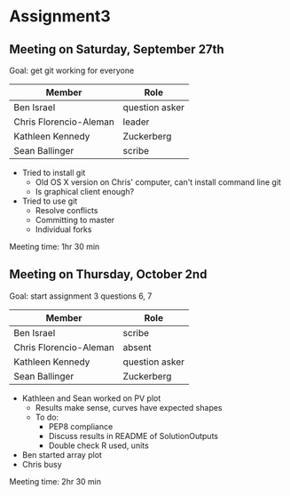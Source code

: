 Assignment3
===========

Meeting on Saturday, September 27th
-----------------------------------

Goal: get git working for everyone

  Member      |     Role
------------- | -------------
Ben Israel    | question asker
Chris Florencio-Aleman  | leader
Kathleen Kennedy  | Zuckerberg
Sean Ballinger  | scribe

- Tried to install git
    - Old OS X version on Chris' computer, can't install command line git
    - Is graphical client enough?
- Tried to use git
    - Resolve conflicts
    - Committing to master
    - Individual forks

Meeting time: 1hr 30 min

Meeting on Thursday, October 2nd
--------------------------------

Goal: start assignment 3 questions 6, 7

  Member      |     Role
------------- | -------------
Ben Israel    | scribe
Chris Florencio-Aleman  | absent
Kathleen Kennedy  | question asker
Sean Ballinger  | Zuckerberg

- Kathleen and Sean worked on PV plot
    - Results make sense, curves have expected shapes
    - To do:
        - PEP8 compliance
        - Discuss results in README of SolutionOutputs
        - Double check R used, units
- Ben started array plot
- Chris busy

Meeting time: 2hr 30 min

